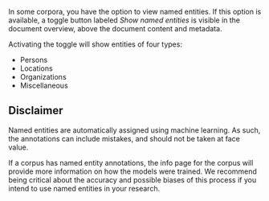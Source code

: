 In some corpora, you have the option to view named entities. If this option is available, a toggle button labeled *Show named entities* is visible in the document overview, above the document content and metadata.

Activating the toggle will show entities of four types:
- Persons
- Locations
- Organizations
- Miscellaneous

## Disclaimer
Named entities are automatically assigned using machine learning. As such, the annotations can include mistakes, and should not be taken at face value.

If a corpus has named entity annotations, the info page for the corpus will provide more information on how the models were trained. We recommend being critical about the accuracy and possible biases of this process if you intend to use named entities in your research.
